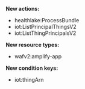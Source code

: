 **New actions:**

- healthlake:ProcessBundle
- iot:ListPrincipalThingsV2
- iot:ListThingPrincipalsV2

**New resource types:**

- wafv2:amplify-app

**New condition keys:**

- iot:thingArn
